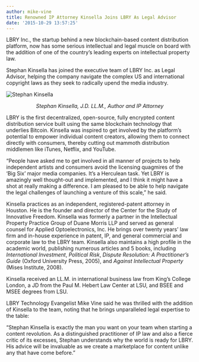 ```yaml
---
author: mike-vine
title: Renowned IP Attorney Kinsella Joins LBRY As Legal Advisor
date: '2015-10-29 13:57:25'
---
```


LBRY Inc., the startup behind a new blockchain-based content distribution platform, now has some serious intellectual and legal muscle on board with the addition of one of the country’s leading experts on intellectual property law.

Stephan Kinsella has joined the executive team of LBRY Inc. as Legal Advisor, helping the company navigate the complex US and international copyright laws as they seek to radically upend the media industry.

![Stephan Kinsella](https://spee.ch/@move:b/oKoXXO2.jpg)

*<p style="text-align: center;">Stephan Kinsella, J.D. LL.M., Author and IP Attorney</p>*

LBRY is the first decentralized, open-source, fully encrypted content distribution service built using the same blockchain technology that underlies Bitcoin. Kinsella was inspired to get involved by the platform’s potential to empower individual content creators, allowing them to connect directly with consumers, thereby cutting out mammoth distribution middlemen like iTunes, Netflix, and YouTube.

“People have asked me to get involved in all manner of projects to help independent artists and consumers avoid the licensing quagmires of the ‘Big Six’ major media companies. It’s a Herculean task. Yet LBRY is amazingly well thought-out and implemented, and I think it might have a shot at really making a difference. I am pleased to be able to help navigate the legal challenges of launching a venture of this scale,” he said.

Kinsella practices as an independent, registered-patent attorney in Houston. He is the founder and director of the Center for the Study of Innovative Freedom. Kinsella was formerly a partner in the Intellectual Property Practice Group of Duane Morris LLP and served as general counsel for Applied Optoelectronics, Inc. He brings over twenty years’ law firm and in-house experience in patent, IP, and general commercial and corporate law to the LBRY team. Kinsella also maintains a high profile in the academic world, publishing numerous articles and 5 books, including *International Investment*, *Political Risk*, *Dispute Resolution: A Practitioner’s Guide* (Oxford University Press, 2005), and *Against Intellectual Property* (Mises Institute, 2008).

Kinsella received an LL.M. in international business law from King’s College London, a JD from the Paul M. Hebert Law Center at LSU, and BSEE and MSEE degrees from LSU.

LBRY Technology Evangelist Mike Vine said he was thrilled with the addition of Kinsella to the team, noting that he brings unparalleled legal expertise to the table:

“Stephan Kinsella is exactly the man you want on your team when starting a content revolution. As a distinguished practitioner of IP law and also a fierce critic of its excesses, Stephan understands why the world is ready for LBRY. His advice will be invaluable as we create a marketplace for content unlike any that have come before.”
